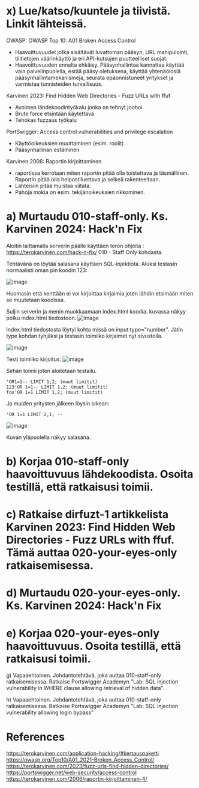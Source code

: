 # x) Lue/katso/kuuntele ja tiivistä. Linkit lähteissä.

OWASP: OWASP Top 10: A01 Broken Access Control
- Haavoittuvuudet jotka sisältävät luvattoman pääsyn, URL manipulointi, tilitietojen väärinkäyttö ja eri API-kutsujen puutteelliset suojat.
- Haavoittuvuuden ennalta ehkäisy. Pääsynhallintaa kannattaa käyttää vain palvelinpuolella, estää pääsy oletuksena, käyttää yhtenäöiosiä pääsynhallintamekanismeja, seurata epäonnistuneet yritykset ja varmistaa tunnisteiden turvallisuus.

Karvinen 2023: Find Hidden Web Directories - Fuzz URLs with ffuf
- Avoimen lähdekoodintyökalu jonka on tehnyt joohoi.
- Brute force etsintään käytettävä
- Tehokas fuzzaus työkalu

PortSwigger: Access control vulnerabilities and privilege escalation

- Käyttöoikeuksien muuttaminen (esim. roolit)
- Pääsynhallinan estäminen

Karvinen 2006: Raportin kirjoittaminen

- raportissa kerrotaan miten raportin pitää olla toistettava ja täsmällinen. Raportin pitää olla helpostiluettava ja selkeä rakenteeltaan.
- Lähteisiin pitää muistaa viitata.
- Pahoja mokia on esim. tekijänoikeuksien rikkominen.


# a) Murtaudu 010-staff-only. Ks. Karvinen 2024: Hack'n Fix

Aloitin laittamalla serverin päälle käyttäen teron ohjeita : https://terokarvinen.com/hack-n-fix/ 010 - Staff Only kohdasta.

Tehtävänä on löytää salasana käyttäen SQL-injektiota. Aluksi testasin normaalisti oman pin koodin 123:

![image](https://github.com/user-attachments/assets/6488181b-b5ba-4998-9f7b-f5d1a39438a3)

Huomasin että kenttään ei voi kirjoittaa kirjaimia joten lähdin etsimään miten se muutetaan koodissa.

Suljin serverin ja menin muokkaamaan index.html koodia. kuvassa näkyy polku index.html tiedostoon.
![image](https://github.com/user-attachments/assets/bc88e0d6-cd47-4308-a2b6-fa1e4b6ca36e)

Index.html tiedostosta löytyi kohta missä on input type="number". Jätin type kohdan tyhjäksi ja testasin toimiiko kirjaimet nyt sivustolla. 

![image](https://github.com/user-attachments/assets/1d7b4773-2819-45e7-8a1c-878bbd161f37)

Testi toimiiko kirjoitus: ![image](https://github.com/user-attachments/assets/1ba1dea4-9974-4f58-a346-88a6cdd39608)

Sehän toimii joten aloitetaan testailu.

    
    'OR1=1-- LIMIT 1,2; (muut limitit)
    123'OR 1=1-- LIMIT 1,2; (muut limitit)
    foo'OR 1=1 LIMIT 1,2; (muut limitit)
    
Ja muiden yritysten jälkeen löysin oikean:

    'OR 1=1 LIMIT 2,1; --

![image](https://github.com/user-attachments/assets/f6b69029-c8f2-464a-af51-4cc04588ef7b)

Kuvan yläpuolella näkyy salasana.



    

    





# b) Korjaa 010-staff-only haavoittuvuus lähdekoodista. Osoita testillä, että ratkaisusi toimii.

# c) Ratkaise dirfuzt-1 artikkelista Karvinen 2023: Find Hidden Web Directories - Fuzz URLs with ffuf. Tämä auttaa 020-your-eyes-only ratkaisemisessa.

# d) Murtaudu 020-your-eyes-only. Ks. Karvinen 2024: Hack'n Fix

# e) Korjaa 020-your-eyes-only haavoittuvuus. Osoita testillä, että ratkaisusi toimii.

g) Vapaaehtoinen. Johdantotehtävä, joka auttaa 010-staff-only ratkaisemisessa. Ratkaise Portswigger Academyn "Lab: SQL injection vulnerability in WHERE clause allowing retrieval of hidden data".

h) Vapaaehtoinen. Johdantotehtävä, joka auttaa 010-staff-only ratkaisemisessa. Ratkaise Portswigger Academyn "Lab: SQL injection vulnerability allowing login bypass"

# References
https://terokarvinen.com/application-hacking/#kertauspaketti
https://owasp.org/Top10/A01_2021-Broken_Access_Control/
https://terokarvinen.com/2023/fuzz-urls-find-hidden-directories/
https://portswigger.net/web-security/access-control
https://terokarvinen.com/2006/raportin-kirjoittaminen-4/
